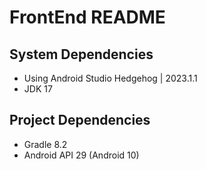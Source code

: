 # FrontEnd README

## System Dependencies 
- Using Android Studio Hedgehog | 2023.1.1
- JDK 17

## Project Dependencies
- Gradle 8.2
- Android API 29 (Android 10)


